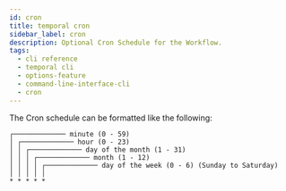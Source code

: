 ```yaml
---
id: cron
title: temporal cron
sidebar_label: cron
description: Optional Cron Schedule for the Workflow.
tags:
  - cli reference
  - temporal cli
  - options-feature
  - command-line-interface-cli
  - cron
---
```


The Cron schedule can be formatted like the following:

```text
┌───────────── minute (0 - 59)
│ ┌───────────── hour (0 - 23)
│ │ ┌───────────── day of the month (1 - 31)
│ │ │ ┌───────────── month (1 - 12)
│ │ │ │ ┌───────────── day of the week (0 - 6) (Sunday to Saturday)
│ │ │ │ │
* * * * *
```
